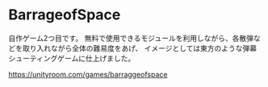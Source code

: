 # BarrageofSpace
自作ゲーム2つ目です。
無料で使用できるモジュールを利用しながら、各散弾などを取り入れながら全体の難易度をあげ、
イメージとしては東方のような弾幕シューティングゲームに仕上げました。

https://unityroom.com/games/barraggeofspace
